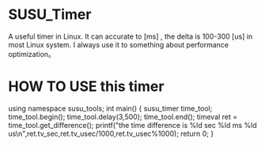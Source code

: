 # SUSU_Timer
A useful timer in Linux. It can accurate to [ms] , the delta is 100-300 [us] in most Linux system. I always use it to something about performance optimization。

# HOW TO USE this timer


using namespace susu_tools;
int main()
{
    susu_timer time_tool;
    time_tool.begin();
    time_tool.delay(3,500);
    time_tool.end();
    timeval ret = time_tool.get_difference();
    printf("the time difference is %ld sec %ld ms %ld us\n",ret.tv_sec,ret.tv_usec/1000,ret.tv_usec%1000);
    return 0;
}